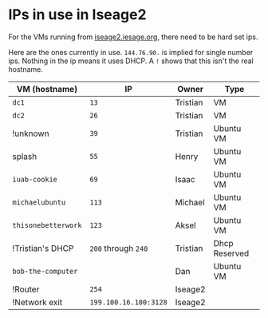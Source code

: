 # IPs in use in Iseage2

For the VMs running from [iseage2.iesage.org](iseage2.iesage.org), there need to be hard set ips.

Here are the ones currently in use.
`144.76.90.` is implied for single number ips.
Nothing in the ip means it uses DHCP.
A `!` shows that this isn't the real hostname.

| VM (hostname)       | IP                    | Owner    | Type          |
| ------------------- | --------------------- | -------- | ------------- |
| `dc1`               | `13`                  | Tristian | VM            |
| `dc2`               | `26`                  | Tristian | VM            |
| !unknown            | `39`                  | Tristian | Ubuntu VM     |
| splash              | `55`                  | Henry    | Ubuntu VM     |
| `iuab-cookie`       | `69`                  | Isaac    | Ubuntu VM     |
| `michaelubuntu`     | `113`                 | Michael  | Ubuntu VM     |
| `thisonebetterwork` | `123`                 | Aksel    | Ubuntu VM     |
| !Tristian's DHCP    | `200` through `240`   | Tristian | Dhcp Reserved |
| `bob-the-computer`  |                       | Dan      | Ubuntu VM     |
| !Router             | `254`                 | Iseage2  |               |
| !Network exit       | `199.100.16.100:3128` | Iseage2  |               |
